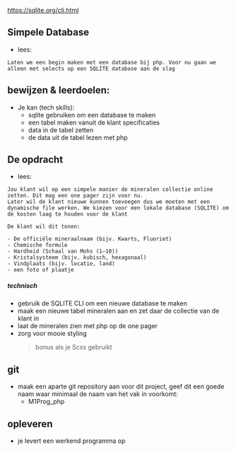 https://sqlite.org/cli.html

## Simpele Database

- lees:
``` 
Laten we een begin maken met een database bij php. Voor nu gaan we alleen met selects op een SQLITE database aan de slag

```

## bewijzen & leerdoelen:


- Je kan (tech skills):
    - sqlite gebruiken om een database te maken
    - een tabel maken vanuit de klant specificaties
    - data in de tabel zetten
    - de data uit de tabel lezen met php

## De opdracht

- lees:
```
Jou klant wil op een simpele manier de mineralen collectie online zetten. Dit mag een one pager zijn voor nu.
Later wil de klant nieuwe kunnen toevoegen dus we moeten met een dynamische file werken. We kiezen voor een lokale database (SQLITE) om de kosten laag te houden voor de klant

De klant wil dit tonen:

- De officiële mineraalnaam (bijv. Kwarts, Fluoriet)
- Chemische formule
- Hardheid (Schaal van Mohs (1–10))
- Kristalsysteem (bijv. kubisch, hexagonaal)
- Vindplaats (bijv. locatie, land)
- een foto of plaatje

```

##### technisch
- gebruik de SQLITE CLI om een nieuwe database te maken 
- maak een nieuwe tabel mineralen aan en zet daar de collectie van de klant in
- laat de mineralen zien met php op de one pager
- zorg voor mooie styling
    > bonus als je Scss gebruikt

## git
- maak een aparte git repository aan voor dit project, geef dit een goede naam waar minimaal de naam van het vak in voorkomt:
    - M1Prog_php
    
## opleveren

- je levert een werkend programma op